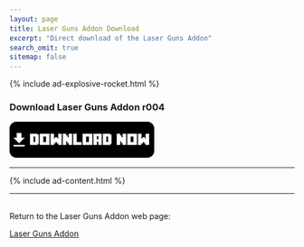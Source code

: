 ```yaml
---
layout: page
title: Laser Guns Addon Download
excerpt: "Direct download of the Laser Guns Addon"
search_omit: true
sitemap: false
---
```


{% include ad-explosive-rocket.html %}

### Download Laser Guns Addon r004

<a href="https://github.com/Desno365/DesnoGuns-Mod/releases/download/r021/Laser_Guns_Addon_r004_Desno365.modpkg">
	<img alt="Download now"
		src="/images/download-now.png" />
</a>

---

{% include ad-content.html %}

---

<br>Return to the Laser Guns Addon web page:

<div markdown="0"><a href="{{ site.url }}/minecraft/laser-mod/#downloads" class="btn">Laser Guns Addon</a></div>



